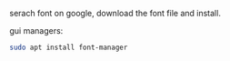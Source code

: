 serach font on google, download the font file and install.

gui managers:

```bash
sudo apt install font-manager

```
